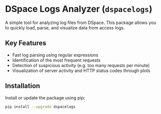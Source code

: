# DSpace Logs Analyzer (`dspacelogs`)

A simple tool for analyzing log files from DSpace.
This package allows you to quickly load, parse, and visualize data from access logs.

## Key Features

- Fast log parsing using regular expressions
- Identification of the most frequent requests
- Detection of suspicious activity (e.g. too many requests per minute)
- Visualization of server activity and HTTP status codes through plots

## Installation

Install or update the package using pip:

```bash
pip install --upgrade dspacelogs
